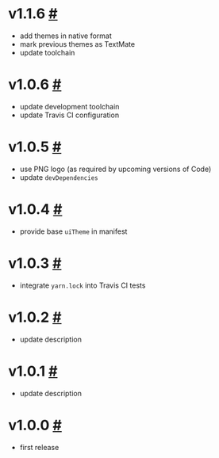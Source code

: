# v1.1.6 [#](https://github.com/idleberg/vscode-subway/releases/tag/v1.1.0)

- add themes in native format
- mark previous themes as TextMate
- update toolchain

# v1.0.6 [#](https://github.com/idleberg/vscode-subway/releases/tag/v1.0.6)

- update development toolchain
- update Travis CI configuration

# v1.0.5 [#](https://github.com/idleberg/vscode-subway/releases/tag/v1.0.5)

- use PNG logo (as required by upcoming versions of Code)
- update `devDependencies`

# v1.0.4 [#](https://github.com/idleberg/vscode-subway/releases/tag/v1.0.4)

- provide base `uiTheme` in manifest

# v1.0.3 [#](https://github.com/idleberg/vscode-subway/releases/tag/v1.0.3)

- integrate `yarn.lock` into Travis CI tests

# v1.0.2 [#](https://github.com/idleberg/vscode-subway/releases/tag/v1.0.2)

- update description

# v1.0.1 [#](https://github.com/idleberg/vscode-subway/releases/tag/v1.0.1)

- update description

# v1.0.0 [#](https://github.com/idleberg/vscode-subway/releases/tag/v1.0.0)

- first release

